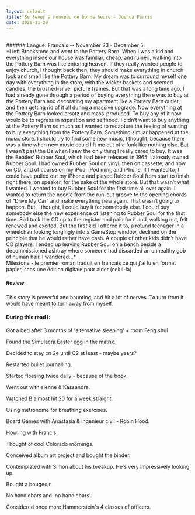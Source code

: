 ```yaml
---
layout: default
title: Se lever à nouveau de bonne heure - Joshua Ferris
date: 2020-11-29
---
```

<br>
###### Langue: Francais -- November 23 - December 5. 
<br>
*I left Brookstone and went to the Pottery Barn. When I was a kid and everything inside our house was familiar, cheap, and ruined, walking into the Pottery Barn was like entering heaven. If they really wanted people to enjoy church, I thought back then, they should make everything in church look and smell like the Pottery Barn. My dream was to surround myself one day with everything in the store, with the wicker baskets and scented candles, the brushed-silver picture frames. But that was a long time ago. I had already gone through a period of buying everything there was to buy at the Pottery Barn and decorating my apartment like a Pottery Barn outlet, and then getting rid of it all during a massive upgrade. Now everything at the Pottery Barn looked ersatz and mass-produced. To buy any of it now would be to regress in aspiration and selfhood. I didn’t want to buy anything at the Pottery Barn so much as I wanted to recapture the feeling of wanting to buy everything from the Pottery Barn. Something similar happened at the music store. I should try to find some new music, I thought, because there was a time when new music could lift me out of a funk like nothing else. But I wasn’t past the Bs when I saw the only thing I really cared to buy. It was the Beatles’ Rubber Soul, which had been released in 1965. I already owned Rubber Soul. I had owned Rubber Soul on vinyl, then on cassette, and now on CD, and of course on my iPod, iPod mini, and iPhone. If I wanted to, I could have pulled out my iPhone and played Rubber Soul from start to finish right there, on speaker, for the sake of the whole store. But that wasn’t what I wanted. I wanted to buy Rubber Soul for the first time all over again. I wanted to return the needle from the run-out groove to the opening chords of “Drive My Car” and make everything new again. That wasn’t going to happen. But, I thought, I could buy it for somebody else. I could buy somebody else the new experience of listening to Rubber Soul for the first time. So I took the CD up to the register and paid for it and, walking out, felt renewed and excited. But the first kid I offered it to, a rotund teenager in a wheelchair looking longingly into a GameStop window, declined on the principle that he would rather have cash. A couple of other kids didn’t have CD players. I ended up leaving Rubber Soul on a bench beside a decommissioned ashtray where someone had discarded an unhealthy gob of human hair. I wandered...*

<br>
Milestone - le premier roman traduit en français ce qui j'ai lu en format papier, sans une édition digitale pour aider (celui-là)

##### Review
This story is powerful and haunting, and hit a lot of nerves. To turn from it would have meant to turn away from myself.

#### During this read I:
Got a bed after 3 months of 'alternative sleeping' + room Feng shui

Found the Simulacra Easter egg in the matrix.

Decided to stay on 2e until C2 at least - maybe years?

Restarted bullet journalling.

Started flossing twice daily - because of the book.

Went out with alenne & Kassandra.

Watched B almost hit 20 for a week straight.

Using metronome for breathing exercises.

Board Games with Anastasia & ingénieur civil - Robin Hood.

Howling with Francis.

Thought of cool Colorado mornings.

Conceived album art project and bought the binder.

Contemplated with Simon about his breakup. He's very impressively looking up.

Bought a bougeoir.

No handlebars and 'no handlebars'.

Considered once more Hammerstein's 4 classes of officers.
